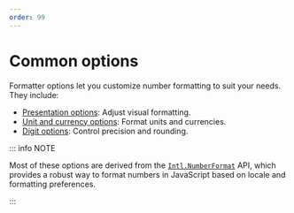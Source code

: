 ```yaml
---
order: 99
---
```


# Common options

Formatter options let you customize number formatting to suit your needs. They include:

- [Presentation options](presentation-options.md): Adjust visual formatting.
- [Unit and currency options](unit-and-currency-options.md): Format units and currencies.
- [Digit options](digit-options.md): Control precision and rounding.

::: info NOTE

Most of these options are derived from the [`Intl.NumberFormat`](https://developer.mozilla.org/en-US/docs/Web/JavaScript/Reference/Global_Objects/Intl/NumberFormat/NumberFormat) API, which provides a robust way to format numbers in JavaScript based on locale and formatting preferences.

:::
